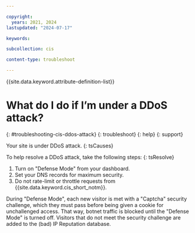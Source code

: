 ```yaml
---

copyright:
  years: 2021, 2024
lastupdated: "2024-07-17"

keywords:

subcollection: cis

content-type: troubleshoot

---
```


{{site.data.keyword.attribute-definition-list}}

# What do I do if I’m under a DDoS attack?
{: #troubleshooting-cis-ddos-attack}
{: troubleshoot}
{: help}
{: support}

Your site is under DDoS attack.
{: tsCauses}

To help resolve a DDoS attack, take the following steps:
{: tsResolve}

1. Turn on "Defense Mode" from your dashboard.
2. Set your DNS records for maximum security.
3. Do not rate-limit or throttle requests from {{site.data.keyword.cis_short_notm}}.

During "Defense Mode", each new visitor is met with a "Captcha" security challenge, which they must pass before being given a cookie for unchallenged access. That way, botnet traffic is blocked until the "Defense Mode" is turned off. Visitors that do not meet the security challenge are added to the (bad) IP Reputation database.

